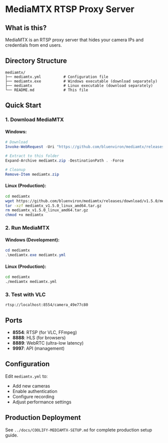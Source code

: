 # MediaMTX RTSP Proxy Server

## What is this?

MediaMTX is an RTSP proxy server that hides your camera IPs and credentials from end users.

## Directory Structure

```
mediamtx/
├── mediamtx.yml          # Configuration file
├── mediamtx.exe          # Windows executable (download separately)
├── mediamtx              # Linux executable (download separately)
└── README.md             # This file
```

## Quick Start

### 1. Download MediaMTX

#### Windows:
```powershell
# Download
Invoke-WebRequest -Uri "https://github.com/bluenviron/mediamtx/releases/download/v1.5.0/mediamtx_v1.5.0_windows_amd64.zip" -OutFile "mediamtx.zip"

# Extract to this folder
Expand-Archive mediamtx.zip -DestinationPath . -Force

# Cleanup
Remove-Item mediamtx.zip
```

#### Linux (Production):
```bash
cd mediamtx
wget https://github.com/bluenviron/mediamtx/releases/download/v1.5.0/mediamtx_v1.5.0_linux_amd64.tar.gz
tar -xzf mediamtx_v1.5.0_linux_amd64.tar.gz
rm mediamtx_v1.5.0_linux_amd64.tar.gz
chmod +x mediamtx
```

### 2. Run MediaMTX

#### Windows (Development):
```powershell
cd mediamtx
.\mediamtx.exe mediamtx.yml
```

#### Linux (Production):
```bash
cd mediamtx
./mediamtx mediamtx.yml
```

### 3. Test with VLC

```
rtsp://localhost:8554/camera_49e77c80
```

## Ports

- **8554**: RTSP (for VLC, FFmpeg)
- **8888**: HLS (for browsers)
- **8889**: WebRTC (ultra-low latency)
- **9997**: API (management)

## Configuration

Edit `mediamtx.yml` to:
- Add new cameras
- Enable authentication
- Configure recording
- Adjust performance settings

## Production Deployment

See `../docs/COOLIFY-MEDIAMTX-SETUP.md` for complete production setup guide.
